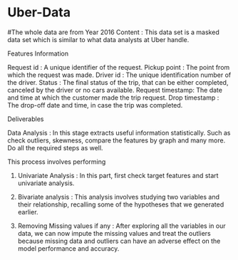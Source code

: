 # Uber-Data
#The whole data are from Year 2016
Content : This data set is a masked data set which is similar to what data analysts at Uber
handle.

Features Information

Request id : A unique identifier of the request.
Pickup point : The point from which the request was made.
Driver id : The unique identification number of the driver.
Status : The final status of the trip, that can be either completed, canceled by the driver or no
cars available.
Request timestamp: The date and time at which the customer made the trip request.
Drop timestamp : The drop-off date and time, in case the trip was completed.

Deliverables

Data Analysis : In this stage extracts useful information statistically. Such as check outliers,
skewness, compare the features by graph and many more. Do all the required steps as well.

This process involves performing

1. Univariate Analysis : In this part, first check target features and start univariate
analysis.

2. Bivariate analysis : This analysis involves studying two variables and their relationship,
recalling some of the hypotheses that we generated earlier.

3. Removing Missing values if any : After exploring all the variables in our data, we can
now impute the missing values and treat the outliers because missing data and outliers
can have an adverse effect on the model performance and accuracy.

